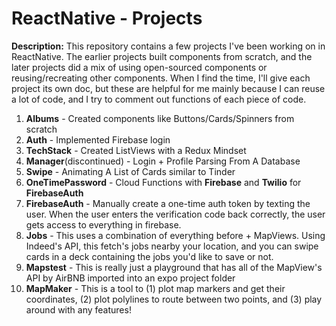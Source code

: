 # ReactNative - Projects
__Description:__ This repository contains a few projects I've been working on in ReactNative. The earlier projects built components from scratch, and the later projects did a mix of using open-sourced components or reusing/recreating other components. When I find the time, I'll give each project its own doc, but these are helpful for me mainly because I can reuse a lot of code, and I try to comment out functions of each piece of code.

1. __Albums__ - Created components like Buttons/Cards/Spinners from scratch
2. __Auth__ - Implemented Firebase login
3. __TechStack__ - Created ListViews with a Redux Mindset
4. __Manager__(discontinued) - Login + Profile Parsing From A Database
5. __Swipe__ - Animating A List of Cards similar to Tinder
6. __OneTimePassword__ - Cloud Functions with __Firebase__ and __Twilio__ for __FirebaseAuth__
7. __FirebaseAuth__ - Manually create a one-time auth token by texting the user. When the user enters the verification code back correctly, the user gets access to everything in firebase.
8. __Jobs__ - This uses a combination of everything before + MapViews. Using Indeed's API, this fetch's jobs nearby your location, and you can swipe cards in a deck containing the jobs you'd like to save or not.
9. __Mapstest__ - This is really just a playground that has all of the MapView's API by AirBNB imported into an expo project folder
10. __MapMaker__ - This is a tool to (1) plot map markers and get their coordinates, (2) plot polylines to route between two points, and (3) play around with any features!
